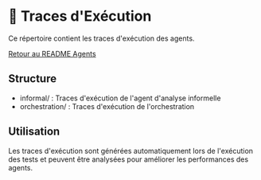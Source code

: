 # 📝 Traces d'Exécution

Ce répertoire contient les traces d'exécution des agents.

[Retour au README Agents](../README.md)

## Structure

- informal/ : Traces d'exécution de l'agent d'analyse informelle
- orchestration/ : Traces d'exécution de l'orchestration

## Utilisation

Les traces d'exécution sont générées automatiquement lors de l'exécution des tests et peuvent être analysées pour améliorer les performances des agents.
